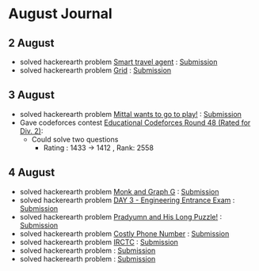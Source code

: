 # August Journal

## 2 August

* solved hackerearth problem [Smart travel agent](https://www.hackerearth.com/practice/algorithms/graphs/shortest-path-algorithms/practice-problems/algorithm/smart-travel-agent/) : [Submission](https://www.hackerearth.com/submission/18803307/)
* solved hackerearth problem [Grid](https://www.hackerearth.com/practice/algorithms/graphs/shortest-path-algorithms/practice-problems/algorithm/robot-in-grid-b7d391f7/) : [Submission](https://www.hackerearth.com/submission/18804076/)


## 3 August

* solved hackerearth problem [Mittal wants to go to play!](https://www.hackerearth.com/practice/algorithms/graphs/shortest-path-algorithms/practice-problems/algorithm/mittal-wants-to-go-to-play/) : [Submission](https://www.hackerearth.com/submission/18840787/)
* Gave codeforces contest [Educational Codeforces Round 48 (Rated for Div. 2)](http://codeforces.com/contest/1016):
  * Could solve two questions 
    * Rating : 1433 → 1412 , Rank: 2558
    
## 4 August
* solved hackerearth problem [Monk and Graph G](https://www.hackerearth.com/practice/algorithms/graphs/shortest-path-algorithms/practice-problems/algorithm/monk-and-graph-g-codemonk-2/description/) : [Submission](https://www.hackerearth.com/submission/18860267/)
* solved hackerearth problem [ DAY 3 - Engineering Entrance Exam](https://www.hackerearth.com/practice/algorithms/graphs/shortest-path-algorithms/practice-problems/algorithm/graph-question/) : [Submission](https://www.hackerearth.com/submission/18860502/)
* solved hackerearth problem [Pradyumn and His Long Puzzle!](https://www.hackerearth.com/practice/algorithms/graphs/shortest-path-algorithms/practice-problems/algorithm/pradyumn-and-his-long-puzzle/) : [Submission](https://www.hackerearth.com/submission/18861518/)
* solved hackerearth problem [Costly Phone Number](https://www.hackerearth.com/practice/algorithms/graphs/shortest-path-algorithms/practice-problems/algorithm/costly-phone-number-december-easy-easy-medium/) : [Submission](https://www.hackerearth.com/submission/18861974/)
* solved hackerearth problem [IRCTC](https://www.hackerearth.com/practice/algorithms/graphs/shortest-path-algorithms/practice-problems/algorithm/irctc/) : [Submission](https://www.hackerearth.com/submission/18874848/)
* solved hackerearth problem []() : [Submission]()
* solved hackerearth problem []() : [Submission]()
